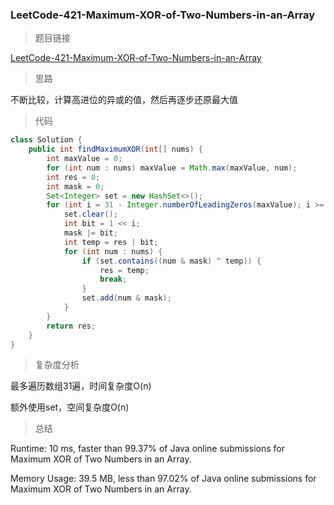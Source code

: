 ### LeetCode-421-Maximum-XOR-of-Two-Numbers-in-an-Array

> 题目链接

[LeetCode-421-Maximum-XOR-of-Two-Numbers-in-an-Array](https://leetcode.com/problems/maximum-xor-of-two-numbers-in-an-array/)

> 思路

不断比较，计算高进位的异或的值，然后再逐步还原最大值

> 代码

```java
class Solution {
    public int findMaximumXOR(int[] nums) {
        int maxValue = 0;
        for (int num : nums) maxValue = Math.max(maxValue, num);
        int res = 0;
        int mask = 0;
        Set<Integer> set = new HashSet<>();
        for (int i = 31 - Integer.numberOfLeadingZeros(maxValue); i >= 0; i--) {
            set.clear();
            int bit = 1 << i;
            mask |= bit;
            int temp = res | bit;
            for (int num : nums) {
                if (set.contains((num & mask) ^ temp)) {
                    res = temp;
                    break;
                }
                set.add(num & mask);
            }
        }
        return res;
    }
}
```

> 复杂度分析

最多遍历数组31遍，时间复杂度O(n)

额外使用set，空间复杂度O(n)

> 总结

Runtime: 10 ms, faster than 99.37% of Java online submissions for Maximum XOR of Two Numbers in an Array.

Memory Usage: 39.5 MB, less than 97.02% of Java online submissions for Maximum XOR of Two Numbers in an Array.
